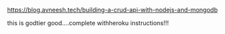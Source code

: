 https://blog.avneesh.tech/building-a-crud-api-with-nodejs-and-mongodb

this is godtier good....complete withheroku instructions!!!